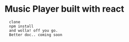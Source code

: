 # Music Player built with react

```
  clone
  npm install
  and wolla! off you go.
  Better doc.. coming soon
```
